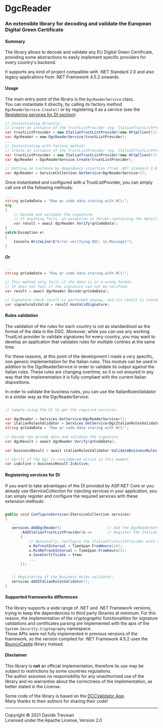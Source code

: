 # DgcReader

### An extensible library for decoding and validate the European Digital Green Certificate

#### Summary
The library allows to decode and validate any EU Digital Green Certificate, providing some abstractions to easily implement specific providers for every country's backend. 

It supports any kind of project compatible with .NET Standard 2.0 and also legacy applications from .NET Framework 4.5.2 onwards.

#### Usage

The main entry point of the library is the `DgcReaderService` class.  
You can instantiate it directly, by calling its factory method `DgcReaderService.Create()` or by registering it as a service (see the [Registering services for DI section](#registering-services)):

``` csharp
// Instantiating directly:
// Create an instance of the TrustListProvider (eg. ItalianTrustListProvider)
var trustListProvider = new ItalianTrustListProvider(new HttpClient());
var dgcReader = new DgcReaderService(trustListProvider);
...
// Instantiating with factory method:
// Create an instance of the TrustListProvider (eg. ItalianTrustListProvider)
var trustListProvider = new ItalianTrustListProvider(new HttpClient());
var dgcReader = DgcReaderService.Create(trustListProvider);
...
// Getting an instance by dependency injection (from .NET standard 2.0 onward)
var dgcReader = ServiceCollection.GetService<DgcReaderService>();
```


Once instantiated and configured with a TrustListProvider, you can simply call one of the following methods:

``` csharp
...
string qrCodeData = "Raw qr code data staring with HC1:";
try
{
    // Decode and validate the signature.
    // If anything fails, an exception is thrown containing the details of the failure
    var result = await dgcReader.Verify(qrCodeData);
}
catch(Exception e)
{
    Console.WriteLine($"Error verifying DGC: {e.Message}");
}
```
##### Or
``` csharp
...
string qrCodeData = "Raw qr code data staring with HC1:";

// This method only fails if the data is in a wrong format. 
// It does not fail if the signature can not be verified.
var result = await dgcReader.Decode(qrCodeData);

// Signature check result is performed anyway, and its result is stored in this property:
var signatureIsValid = result.HasValidSignature;
```

#### Rules validation
The validation of the rules for each country is not as standardised as the format of the data in the DGC.
Moreover, while you can use any working TrustList provider to validate signatures for every country, you may want to develop an application that validates rules for multiple contries at the same time.

For these reasons, at this point of the development I made a very specific, non generic implementation for the Italian rules.
This module can be used in addition to the DgcReaderService in order to validate its output against the Italian rules.
These rules are changing overtime, so it is not ensured in any way that the implementation it is fully compliant with the current Italian dispositions.


In order to validate the business rules, you can use the ItalianRulesValidator in a similar way as the DgcReaderService:

 ``` csharp

// Sample using the DI to get the required services:
    
var dgcReader = Services.GetService<DgcReaderService>();
var italianRulesValidator = Services.GetService<DgcItalianRulesValidator>();
string qrCodeData = "Raw qr code data staring with HC1:";
    
// Decode the qrcode data and validate the signature
var dgcResult = await dgcReader.Verify(qrCodeData);
    
var businessResult = await italianRulesValidator.ValidateBusinessRules(dgcResult);

// Verify if the Dgc is considdered active in this moment
var isActive = businessResult.IsActive;

```

#### <a name="registering-services"></a> Registering services for DI
If you want to take advantages of the DI provided by ASP.NET Core or you already use IServiceCollection for injecting services in your application, 
you can simply register and configure the required services with these extension methods:

 ``` csharp

public void ConfigureServices(IServiceCollection services)
{
    ...
    services.AddDgcReader()                     // Add the DgcReaderService as singleton
        .AddItalianTrustListProvider(o =>       // Register the ItalianTrustListProvider service (or any other provider type)
        {
            // Optionally, configure the ItalianTrustListProvider with custom options
            o.RefreshInterval = TimeSpan.FromHours(24);
            o.MinRefreshInterval = TimeSpan.FromHours(1);
            o.SaveCertificate = true;
            ...
        });


    // Registering of the Business Rules validator:
    services.AddItalianRulesValidator();
}

```

#### Supported frameworks differences
The library supports a wide range of .NET and .NET Framework versions, trying to keep the dependencies to third party libraries at minimum. 
For this reason, the implementation of the cryptographic functionalities for signature validations and certificates parsing are implemented with the apis of the  `System.Security.Cryptography` namespace.  
These APIs were not fully implemented in previous versions of the framework, so the version compiled for .NET Framework 4.5.2 uses the [BouncyCastle](https://www.bouncycastle.org/csharp/) library instead.



#### Disclaimer
This library is **not** an official implementation, therefore its use may be subject to restrictions by some countries regulations.  
The author assumes no responsibility for any unauthorized use of the library and no warranties about the correctness of the implementation, as better stated in the License.


Some code of the library is based on the [DCCValidator App](https://github.com/ehn-dcc-development/DGCValidator).  
Many thanks to their authors for sharing their code!

------
Copyright &copy; 2021 Davide Trevisan  
Licensed under the Apache License, Version 2.0